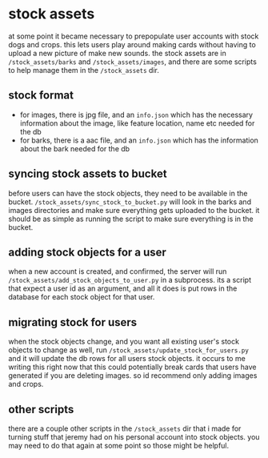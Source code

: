 # stock assets
at some point it became necessary to prepopulate user accounts with
stock dogs and crops. this lets users play around making cards without having to
upload a new picture of make new sounds. the stock assets are in 
`/stock_assets/barks` and `/stock_assets/images`, and there are some scripts to
help manage them in the `/stock_assets` dir.

## stock format
- for images, there is jpg file, and an `info.json` which has
the necessary information about the image, like feature location, name etc needed for the db
- for barks, there is a aac file, and an `info.json` which has the
information about the bark needed for the db

## syncing stock assets to bucket
before users can have the stock objects, they need to be available in the bucket.
`/stock_assets/sync_stock_to_bucket.py` will look in the barks and images directories
and make sure everything gets uploaded to the bucket. it should be as simple as running
the script to make sure everything is in the bucket.


## adding stock objects for a user
when a new account is created, and confirmed, the server will run `/stock_assets/add_stock_objects_to_user.py`
in a subprocess. its a script that expect a user id as an argument, and all it does is put
rows in the database for each stock object for that user. 

## migrating stock for users
when the stock objects change, and you want all existing user's stock objects to change as well,
run `/stock_assets/update_stock_for_users.py` and it will update the db rows for all users
stock objects. it occurs to me writing this right now that this could potentially break cards
that users have generated if you are deleting images. so id recommend only adding images and
crops.

## other scripts
there are a couple other scripts in the `/stock_assets` dir that i made for turning stuff that
jeremy had on his personal account into stock objects. you may need to do that again at some point
so those might be helpful.

